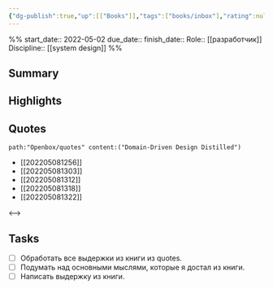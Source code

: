```yaml
---
{"dg-publish":true,"up":[["Books"]],"tags":["books/inbox"],"rating":null,"modified_at":"2022-05-09T23:18:32+03:00","date":"2022-05-03T12:57:45+03:00","permalink":"/openbox/refs/domain-driven-design-distilled/","dgHomeLink":false,"dgPassFrontmatter":true}
---
```



%%
start_date:: 2022-05-02
due_date:: 
finish_date::
Role:: [[разработчик]]
Discipline:: [[system design]]
%%

## Summary


## Highlights



## Quotes

```expander
path:"Openbox/quotes" content:("Domain-Driven Design Distilled")
```
 
- [[202205081256]]
- [[202205081303]]
- [[202205081312]]
- [[202205081318]]
- [[202205081322]]
 
<-->

## Tasks

- [ ] Обработать все выдержки из книги из quotes.
- [ ] Подумать над основными мыслями, которые я достал из книги.
- [ ] Написать выдержку из книги.
